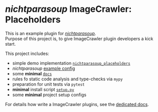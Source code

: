 # _nichtparasoup_ ImageCrawler: Placeholders

This is an example plugin for [_nichtparasoup_](https://pypi.org/project/nichtparasoup/).  
Purpose of this project is, to give ImageCrawler plugin developers a kick start.

This project includes:
* simple demo implementation [`nichtparasoup_placeholders`](nichtparasoup_placeholders)
* _nichtparasoup_ [example config](examples)
* some **minimal** [`docs`](docs)
* rules fo static code analysis and type-checks via `mypy`
* preparation for unit tests via `pytest`
* **minimal** install script [`setup.py`](setup.py)
* some **minimal** project setup configs

For details how write a ImageCrawler plugins,
see the [dedicated docs](https://github.com/k4cg/nichtparasoup/tree/master/docs/plugin-development). 
